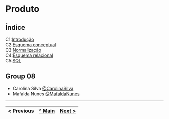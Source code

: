 # Produto

## Índice

C1:[Introdução](p01d01.md)  
C2:[Esquema conceptual](rebd02.md)  
C3:[Normalização](rebd03.md)  
C4:[Esquema relacional](rebd04.md)  
C5:[SQL](rebd05.md)  

## Group 08

* Carolina Silva [@CarolinaSilva](https://github.com/carolinalimasantosilva)
* Mafalda Nunes [@MafaldaNunes](https://github.com/Mafas-07)

---
< Previous | [^ Main](/../../) | [Next >](p01.md)
:--- | :---: | ---:
